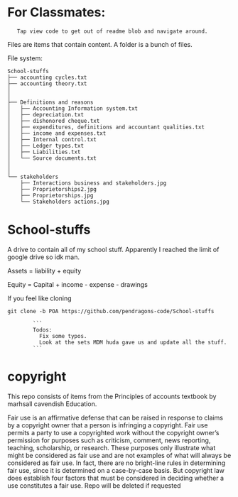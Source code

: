 # For Classmates:
       Tap view code to get out of readme blob and navigate around.          
       
Files are items that contain content. A folder is a bunch of files.          
              
File system:
```
School-stuffs
├── accounting cycles.txt
├── accounting theory.txt
│
│
├── Definitions and reasons
│   ├── Accounting Information system.txt
│   ├── depreciation.txt
│   ├── dishonored cheque.txt
│   ├── expenditures, definitions and accountant qualities.txt
│   ├── income and expenses.txt
│   ├── Internal control.txt
│   ├── Ledger types.txt
│   ├── Liabilities.txt
│   └── Source documents.txt
│
│
└── stakeholders
    ├── Interactions business and stakeholders.jpg
    ├── Proprietorships2.jpg
    ├── Proprietorships.jpg
    └── Stakeholders actions.jpg

```
# School-stuffs
A drive to contain all of my school stuff. Apparently I reached the limit of google drive so idk man.


      
Assets = liability + equity     
      
Equity = Capital + income - expense - drawings      


If you feel like cloning
```
git clone -b POA https://github.com/pendragons-code/School-stuffs
```

            
            
            ```
            Todos:
              Fix some typos.
              Look at the sets MDM huda gave us and update all the stuff.
            ```
            
            
            
            
# copyright
This repo consists of items from the Principles of accounts textbook by marhsall cavendish Education.

Fair use is an affirmative defense that can be raised in response to claims by a copyright owner that a person is infringing a copyright. Fair use permits a party to use a copyrighted work without the copyright owner’s permission for purposes such as criticism, comment, news reporting, teaching, scholarship, or research. These purposes only illustrate what might be considered as fair use and are not examples of what will always be considered as fair use. In fact, there are no bright-line rules in determining fair use, since it is determined on a case-by-case basis. But copyright law does establish four factors that must be considered in deciding whether a use constitutes a fair use. Repo will be deleted if requested     
